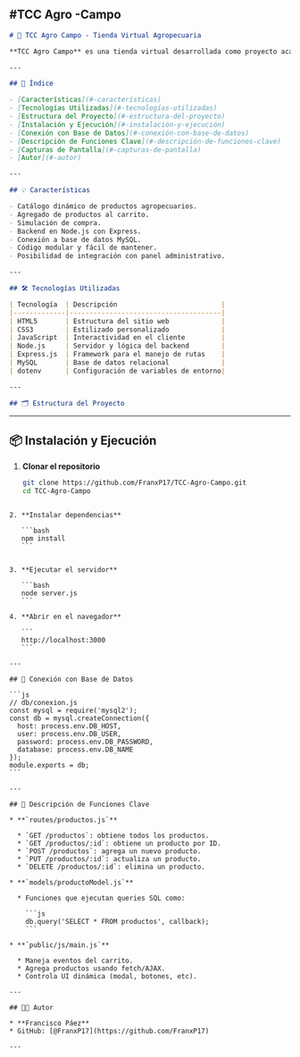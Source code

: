 #TCC Agro -Campo
---

```markdown
# 🌾 TCC Agro Campo - Tienda Virtual Agropecuaria

**TCC Agro Campo** es una tienda virtual desarrollada como proyecto académico, pensada para digitalizar la compra y venta de productos agropecuarios. Utiliza tecnologías web modernas con un enfoque completo desde frontend hasta backend y persistencia en base de datos.

---

## 📌 Índice

- [Características](#-características)
- [Tecnologías Utilizadas](#-tecnologías-utilizadas)
- [Estructura del Proyecto](#-estructura-del-proyecto)
- [Instalación y Ejecución](#-instalación-y-ejecución)
- [Conexión con Base de Datos](#-conexión-con-base-de-datos)
- [Descripción de Funciones Clave](#-descripción-de-funciones-clave)
- [Capturas de Pantalla](#-capturas-de-pantalla)
- [Autor](#-autor)

---

## 💡 Características

- Catálogo dinámico de productos agropecuarios.
- Agregado de productos al carrito.
- Simulación de compra.
- Backend en Node.js con Express.
- Conexión a base de datos MySQL.
- Código modular y fácil de mantener.
- Posibilidad de integración con panel administrativo.

---

## 🛠 Tecnologías Utilizadas

| Tecnología  | Descripción                          |
|-------------|--------------------------------------|
| HTML5       | Estructura del sitio web             |
| CSS3        | Estilizado personalizado             |
| JavaScript  | Interactividad en el cliente         |
| Node.js     | Servidor y lógica del backend        |
| Express.js  | Framework para el manejo de rutas    |
| MySQL       | Base de datos relacional             |
| dotenv      | Configuración de variables de entorno|

---

## 🗂 Estructura del Proyecto


````

---

## 📦 Instalación y Ejecución

1. **Clonar el repositorio**
   ```bash
   git clone https://github.com/FranxP17/TCC-Agro-Campo.git
   cd TCC-Agro-Campo
````

2. **Instalar dependencias**

   ```bash
   npm install
   ```


3. **Ejecutar el servidor**

   ```bash
   node server.js
   ```

4. **Abrir en el navegador**

   ```
   http://localhost:3000
   ```

---

## 🔗 Conexión con Base de Datos

```js
// db/conexion.js
const mysql = require('mysql2');
const db = mysql.createConnection({
  host: process.env.DB_HOST,
  user: process.env.DB_USER,
  password: process.env.DB_PASSWORD,
  database: process.env.DB_NAME
});
module.exports = db;
```

---

## 🧩 Descripción de Funciones Clave

* **`routes/productos.js`**

  * `GET /productos`: obtiene todos los productos.
  * `GET /productos/:id`: obtiene un producto por ID.
  * `POST /productos`: agrega un nuevo producto.
  * `PUT /productos/:id`: actualiza un producto.
  * `DELETE /productos/:id`: elimina un producto.

* **`models/productoModel.js`**

  * Funciones que ejecutan queries SQL como:

    ```js
    db.query('SELECT * FROM productos', callback);
    ```

* **`public/js/main.js`**

  * Maneja eventos del carrito.
  * Agrega productos usando fetch/AJAX.
  * Controla UI dinámica (modal, botones, etc).

---

## 👨‍💻 Autor

* **Francisco Páez**
* GitHub: [@FranxP17](https://github.com/FranxP17)

---